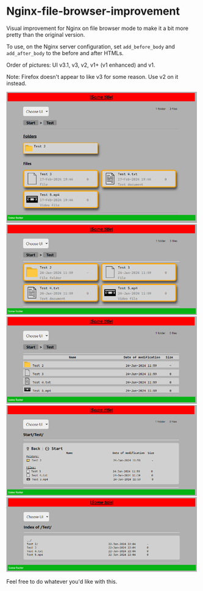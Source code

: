 # Nginx-file-browser-improvement
Visual improvement for Nginx on file browser mode to make it a bit more pretty than the original version.

To use, on the Nginx server configuration, set `add_before_body` and `add_after_body` to the before and after HTMLs.

Order of pictures: UI v3.1, v3, v2, v1+ (v1 enhanced) and v1.

Note: Firefox doesn't appear to like v3 for some reason. Use v2 on it instead.

<img src="Pictures/UI v3.1.png" width="500"><img src="Pictures/UI v3.png" width="500"><img src="Pictures/UI v2.png" width="500"><img src="Pictures/UI v1+.png" width="500"><img src="Pictures/UI v1.png" width="500">

Feel free to do whatever you'd like with this.
